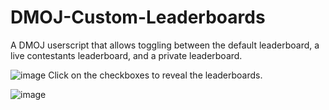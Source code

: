 # DMOJ-Custom-Leaderboards
A DMOJ userscript that allows toggling between the default leaderboard, a live contestants leaderboard, and a private leaderboard.

![image](https://user-images.githubusercontent.com/72463938/123542763-6d218680-d719-11eb-9a7b-d18c83247a44.png)
Click on the checkboxes to reveal the leaderboards.

![image](https://user-images.githubusercontent.com/72463938/123542787-9215f980-d719-11eb-9633-dbee7ef17365.png)
